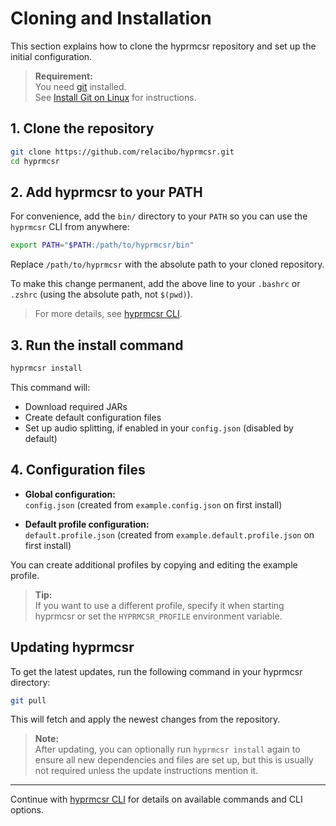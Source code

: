 # Cloning and Installation

This section explains how to clone the hyprmcsr repository and set up the initial configuration.

> **Requirement:**  
> You need [git](https://git-scm.com/) installed.  
> See [Install Git on Linux](https://git-scm.com/downloads/linux) for instructions.

## 1. Clone the repository

```bash
git clone https://github.com/relacibo/hyprmcsr.git
cd hyprmcsr
```

## 2. Add hyprmcsr to your PATH

For convenience, add the `bin/` directory to your `PATH` so you can use the `hyprmcsr` CLI from anywhere:

```bash
export PATH="$PATH:/path/to/hyprmcsr/bin"
```

Replace `/path/to/hyprmcsr` with the absolute path to your cloned repository.

To make this change permanent, add the above line to your `.bashrc` or `.zshrc` (using the absolute path, not `$(pwd)`).

> For more details, see [hyprmcsr CLI](./cli.md).

## 3. Run the install command

```bash
hyprmcsr install
```
This command will:
- Download required JARs
- Create default configuration files
- Set up audio splitting, if enabled in your `config.json` (disabled by default)

## 4. Configuration files

- **Global configuration:**  
  `config.json` (created from `example.config.json` on first install)

- **Default profile configuration:**  
  `default.profile.json` (created from `example.default.profile.json` on first install)

You can create additional profiles by copying and editing the example profile.

> **Tip:**  
> If you want to use a different profile, specify it when starting hyprmcsr or set the `HYPRMCSR_PROFILE` environment variable.

## Updating hyprmcsr

To get the latest updates, run the following command in your hyprmcsr directory:

```bash
git pull
```

This will fetch and apply the newest changes from the repository.

> **Note:**  
> After updating, you can optionally run `hyprmcsr install` again to ensure all new dependencies and files are set up, but this is usually not required unless the update instructions mention it.

---

Continue with [hyprmcsr CLI](./002-cli.md) for details on available commands and CLI options.
